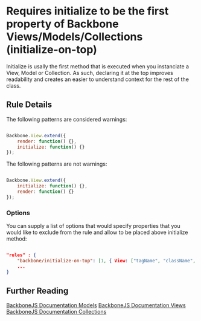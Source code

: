 # Requires initialize to be the first property of Backbone Views/Models/Collections (initialize-on-top)

Initialize is usally the first method that is executed when you instanciate a View, Model or Collection. As such, declaring it at the top improves readability and creates an easier to understand context for the rest of the class.

## Rule Details

The following patterns are considered warnings:

```js

Backbone.View.extend({
    render: function() {},
    initialize: function() {}
});

```

The following patterns are not warnings:

```js

Backbone.View.extend({
    initialize: function() {},
    render: function() {}
});

```

### Options

You can supply a list of options that would specify properties that you would like to exclude from the rule and allow to be placed above initialize method:

```json

"rules" : {
    "backbone/initialize-on-top": [1, { View: ["tagName", "className", "events"], Model: ["defaults"], Collection: ["model"] }],
    ...
}

```

## Further Reading

[BackboneJS Documentation Models](http://backbonejs.org/#Model-constructor)
[BackboneJS Documentation Views](http://backbonejs.org/#View-constructor)
[BackboneJS Documentation Collections](http://backbonejs.org/#Collection-constructor)